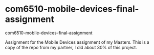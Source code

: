 # com6510-mobile-devices-final-assignment
com6510-mobile-devices-final-assignment


Assignment for the Mobile Devices assignment of my Masters. This is a copy of the repo from my partner, I did about 30% of this project.
